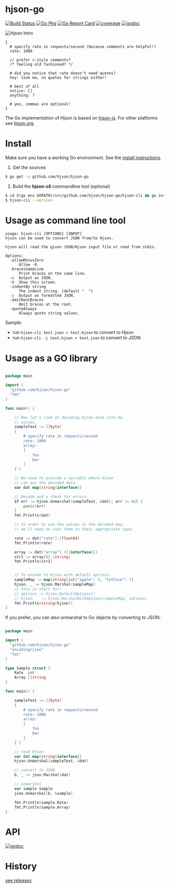 # hjson-go

[![Build Status](https://img.shields.io/travis/hjson/hjson-go.svg?style=flat-square)](http://travis-ci.org/hjson/hjson-go)
[![Go Pkg](https://img.shields.io/github/release/hjson/hjson-go.svg?style=flat-square&label=go-pkg)](https://github.com/hjson/hjson-go/releases)
[![Go Report Card](https://goreportcard.com/badge/github.com/hjson/hjson-go?style=flat-square)](https://goreportcard.com/report/github.com/hjson/hjson-go)
[![coverage](https://img.shields.io/badge/coverage-ok-brightgreen.svg?style=flat-square)](http://gocover.io/github.com/hjson/hjson-go/)
[![godoc](https://img.shields.io/badge/godoc-reference-blue.svg?style=flat-square)](http://godoc.org/github.com/hjson/hjson-go)

![Hjson Intro](http://hjson.org/hjson1.gif)

```
{
  # specify rate in requests/second (because comments are helpful!)
  rate: 1000

  // prefer c-style comments?
  /* feeling old fashioned? */

  # did you notice that rate doesn't need quotes?
  hey: look ma, no quotes for strings either!

  # best of all
  notice: []
  anything: ?

  # yes, commas are optional!
}
```

The Go implementation of Hjson is based on [hjson-js](https://github.com/hjson/hjson-js). For other platforms see [hjson.org](http://hjson.org).

# Install

Make sure you have a working Go environment. See the [install instructions](http://golang.org/doc/install.html).

1. Get the sources
```bash
$ go get -u github.com/hjson/hjson-go
```
2. Build the **hjson-cli** commandline tool (optional)
```bash
$ cd $(go env GOPATH)/src/github.com/hjson/hjson-go/hjson-cli && go install
$ hjson-cli --version
```
# Usage as command line tool
```
usage: hjson-cli [OPTIONS] [INPUT]
hjson can be used to convert JSON from/to Hjson.

hjson will read the given JSON/Hjson input file or read from stdin.

Options:
  -allowMinusZero
      Allow -0.
  -bracesSameLine
      Print braces on the same line.
  -c  Output as JSON.
  -h  Show this screen.
  -indentBy string
      The indent string. (default "  ")
  -j  Output as formatted JSON.
  -omitRootBraces
      Omit braces at the root.
  -quoteAlways
      Always quote string values.
```

Sample:
- run `hjson-cli test.json > test.hjson` to convert to Hjson
- run `hjson-cli -j test.hjson > test.json` to convert to JSON

# Usage as a GO library

```go

package main

import (
  "github.com/hjson/hjson-go"
  "fmt"
)

func main() {

    // Now let's look at decoding Hjson data into Go
    // values.
    sampleText := []byte(`
    {
        # specify rate in requests/second
        rate: 1000
        array:
        [
            foo
            bar
        ]
    }`)

    // We need to provide a variable where Hjson
    // can put the decoded data.
    var dat map[string]interface{}

    // Decode and a check for errors.
    if err := hjson.Unmarshal(sampleText, &dat); err != nil {
        panic(err)
    }
    fmt.Println(dat)

    // In order to use the values in the decoded map,
    // we'll need to cast them to their appropriate type.

    rate := dat["rate"].(float64)
    fmt.Println(rate)

    array := dat["array"].([]interface{})
    str1 := array[0].(string)
    fmt.Println(str1)


    // To encode to Hjson with default options:
    sampleMap := map[string]int{"apple": 5, "lettuce": 7}
    hjson, _ := hjson.Marshal(sampleMap)
    // this is short for:
    // options := hjson.DefaultOptions()
    // hjson, _ := hjson.MarshalWithOptions(sampleMap, options)
    fmt.Println(string(hjson))
}
```

If you prefer, you can also unmarshal to Go objects by converting to JSON:

```go

package main

import (
  "github.com/hjson/hjson-go"
  "encoding/json"
  "fmt"
)

type Sample struct {
    Rate  int
    Array []string
}

func main() {

    sampleText := []byte(`
    {
        # specify rate in requests/second
        rate: 1000
        array:
        [
            foo
            bar
        ]
    }`)

    // read Hjson
    var dat map[string]interface{}
    hjson.Unmarshal(sampleText, &dat)

    // convert to JSON
    b, _ := json.Marshal(dat)

    // unmarshal
    var sample Sample
    json.Unmarshal(b, &sample)

    fmt.Println(sample.Rate)
    fmt.Println(sample.Array)
}
```

# API

[![godoc](https://godoc.org/github.com/hjson/hjson-go?status.svg)](http://godoc.org/github.com/hjson/hjson-go)

# History

[see releases](https://github.com/hjson/hjson-go/releases)
